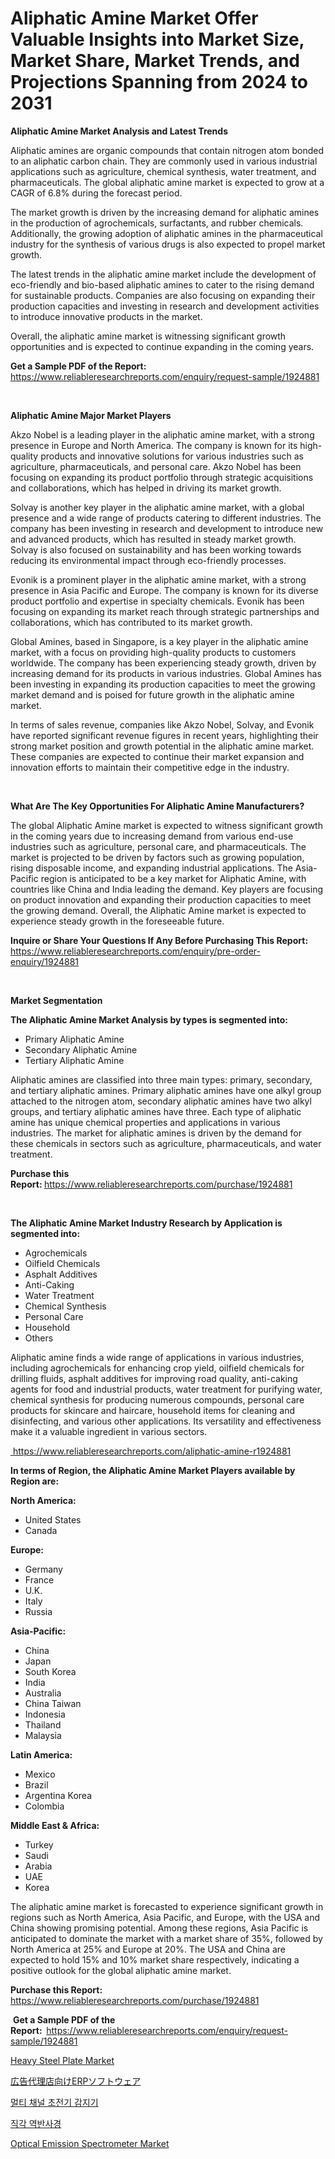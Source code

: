 <p><h1>Aliphatic Amine Market Offer Valuable Insights into Market Size, Market Share, Market Trends, and Projections Spanning from 2024 to 2031</h1></p><p><strong>Aliphatic Amine Market Analysis and Latest Trends</strong></p>
<p><p>Aliphatic amines are organic compounds that contain nitrogen atom bonded to an aliphatic carbon chain. They are commonly used in various industrial applications such as agriculture, chemical synthesis, water treatment, and pharmaceuticals. The global aliphatic amine market is expected to grow at a CAGR of 6.8% during the forecast period.</p><p>The market growth is driven by the increasing demand for aliphatic amines in the production of agrochemicals, surfactants, and rubber chemicals. Additionally, the growing adoption of aliphatic amines in the pharmaceutical industry for the synthesis of various drugs is also expected to propel market growth.</p><p>The latest trends in the aliphatic amine market include the development of eco-friendly and bio-based aliphatic amines to cater to the rising demand for sustainable products. Companies are also focusing on expanding their production capacities and investing in research and development activities to introduce innovative products in the market.</p><p>Overall, the aliphatic amine market is witnessing significant growth opportunities and is expected to continue expanding in the coming years.</p></p>
<p><strong>Get a Sample PDF of the Report:&nbsp;</strong> <a href="https://www.reliableresearchreports.com/enquiry/request-sample/1924881">https://www.reliableresearchreports.com/enquiry/request-sample/1924881</a></p>
<p>&nbsp;</p>
<p><strong>Aliphatic Amine Major Market Players</strong></p>
<p><p>Akzo Nobel is a leading player in the aliphatic amine market, with a strong presence in Europe and North America. The company is known for its high-quality products and innovative solutions for various industries such as agriculture, pharmaceuticals, and personal care. Akzo Nobel has been focusing on expanding its product portfolio through strategic acquisitions and collaborations, which has helped in driving its market growth.</p><p>Solvay is another key player in the aliphatic amine market, with a global presence and a wide range of products catering to different industries. The company has been investing in research and development to introduce new and advanced products, which has resulted in steady market growth. Solvay is also focused on sustainability and has been working towards reducing its environmental impact through eco-friendly processes.</p><p>Evonik is a prominent player in the aliphatic amine market, with a strong presence in Asia Pacific and Europe. The company is known for its diverse product portfolio and expertise in specialty chemicals. Evonik has been focusing on expanding its market reach through strategic partnerships and collaborations, which has contributed to its market growth.</p><p>Global Amines, based in Singapore, is a key player in the aliphatic amine market, with a focus on providing high-quality products to customers worldwide. The company has been experiencing steady growth, driven by increasing demand for its products in various industries. Global Amines has been investing in expanding its production capacities to meet the growing market demand and is poised for future growth in the aliphatic amine market.</p><p>In terms of sales revenue, companies like Akzo Nobel, Solvay, and Evonik have reported significant revenue figures in recent years, highlighting their strong market position and growth potential in the aliphatic amine market. These companies are expected to continue their market expansion and innovation efforts to maintain their competitive edge in the industry.</p></p>
<p>&nbsp;</p>
<p><strong>What Are The Key Opportunities For Aliphatic Amine Manufacturers?</strong></p>
<p><p>The global Aliphatic Amine market is expected to witness significant growth in the coming years due to increasing demand from various end-use industries such as agriculture, personal care, and pharmaceuticals. The market is projected to be driven by factors such as growing population, rising disposable income, and expanding industrial applications. The Asia-Pacific region is anticipated to be a key market for Aliphatic Amine, with countries like China and India leading the demand. Key players are focusing on product innovation and expanding their production capacities to meet the growing demand. Overall, the Aliphatic Amine market is expected to experience steady growth in the foreseeable future.</p></p>
<p><strong>Inquire or Share Your Questions If Any Before Purchasing This Report:</strong> <a href="https://www.reliableresearchreports.com/enquiry/pre-order-enquiry/1924881">https://www.reliableresearchreports.com/enquiry/pre-order-enquiry/1924881</a></p>
<p>&nbsp;</p>
<p><strong>Market Segmentation</strong></p>
<p><strong>The Aliphatic Amine Market Analysis by types is segmented into:</strong></p>
<p><ul><li>Primary Aliphatic Amine</li><li>Secondary Aliphatic Amine</li><li>Tertiary Aliphatic Amine</li></ul></p>
<p><p>Aliphatic amines are classified into three main types: primary, secondary, and tertiary aliphatic amines. Primary aliphatic amines have one alkyl group attached to the nitrogen atom, secondary aliphatic amines have two alkyl groups, and tertiary aliphatic amines have three. Each type of aliphatic amine has unique chemical properties and applications in various industries. The market for aliphatic amines is driven by the demand for these chemicals in sectors such as agriculture, pharmaceuticals, and water treatment.</p></p>
<p><strong>Purchase this Report:&nbsp;</strong><a href="https://www.reliableresearchreports.com/purchase/1924881">https://www.reliableresearchreports.com/purchase/1924881</a></p>
<p>&nbsp;</p>
<p><strong>The Aliphatic Amine Market Industry Research by Application is segmented into:</strong></p>
<p><ul><li>Agrochemicals</li><li>Oilfield Chemicals</li><li>Asphalt Additives</li><li>Anti-Caking</li><li>Water Treatment</li><li>Chemical Synthesis</li><li>Personal Care</li><li>Household</li><li>Others</li></ul></p>
<p><p>Aliphatic amine finds a wide range of applications in various industries, including agrochemicals for enhancing crop yield, oilfield chemicals for drilling fluids, asphalt additives for improving road quality, anti-caking agents for food and industrial products, water treatment for purifying water, chemical synthesis for producing numerous compounds, personal care products for skincare and haircare, household items for cleaning and disinfecting, and various other applications. Its versatility and effectiveness make it a valuable ingredient in various sectors.</p></p>
<p><a href="https://www.reliableresearchreports.com/aliphatic-amine-r1924881">&nbsp;https://www.reliableresearchreports.com/aliphatic-amine-r1924881</a></p>
<p><strong>In terms of Region, the Aliphatic Amine Market Players available by Region are:</strong></p>
<p>
    <p> <strong> North America: </strong>
        <ul>
            <li>United States</li>
            <li>Canada</li>
        </ul>
        </p> 
    <p> <strong> Europe: </strong>
        <ul>
            <li>Germany</li>
            <li>France</li>
            <li>U.K.</li>
            <li>Italy</li>
            <li>Russia</li>
        </ul>
        </p> 
    <p> <strong> Asia-Pacific: </strong>
        <ul>
            <li>China</li>
            <li>Japan</li>
            <li>South Korea</li>
            <li>India</li>
            <li>Australia</li>
            <li>China Taiwan</li>
            <li>Indonesia</li>
            <li>Thailand</li>
            <li>Malaysia</li>
        </ul>
        </p> 
    <p> <strong> Latin America: </strong>
        <ul>
            <li>Mexico</li>
            <li>Brazil</li>
            <li>Argentina Korea</li>
            <li>Colombia</li>
        </ul>
        </p> 
    <p> <strong> Middle East & Africa: </strong>
        <ul>
            <li>Turkey</li>
            <li>Saudi</li>
            <li>Arabia</li>
            <li>UAE</li>
            <li>Korea</li>
        </ul>
    </p>
    </p>
<p><p>The aliphatic amine market is forecasted to experience significant growth in regions such as North America, Asia Pacific, and Europe, with the USA and China showing promising potential. Among these regions, Asia Pacific is anticipated to dominate the market with a market share of 35%, followed by North America at 25% and Europe at 20%. The USA and China are expected to hold 15% and 10% market share respectively, indicating a positive outlook for the global aliphatic amine market.</p></p>
<p><strong>Purchase this Report: </strong><a href="https://www.reliableresearchreports.com/purchase/1924881">https://www.reliableresearchreports.com/purchase/1924881</a></p>
<p>&nbsp;<strong>Get a Sample PDF of the Report:&nbsp;&nbsp;</strong><a href="https://www.reliableresearchreports.com/enquiry/request-sample/1924881">https://www.reliableresearchreports.com/enquiry/request-sample/1924881</a></p>
<p><strong></strong></p>
<p><p><a href="https://github.com/dmmanir420/Market-Research-Report-List-1/blob/main/heavy-steel-plate-market.md">Heavy Steel Plate Market</a></p><p><a href="https://github.com/zekaoe592392/Market-Research-Report-List-2/blob/main/8020635135225.md">広告代理店向けERPソフトウェア</a></p><p><a href="https://medium.com/@lelalangosh2022/%EB%8B%A4%EC%A4%91-%EC%B1%84%EB%84%90-%EC%97%B4%EC%A0%84-%EA%B8%B0-%EB%94%94%ED%85%8D%ED%84%B0-%EC%8B%9C%EC%9E%A5-%EA%B7%9C%EB%AA%A8-%EC%A0%90%EC%9C%A0%EC%9C%A8-%EB%B0%8F-%ED%8A%B8%EB%A0%8C%EB%93%9C-%EB%B6%84%EC%84%9D-%EB%B3%B4%EA%B3%A0%EC%84%9C-%EC%B5%9C%EC%A2%85-%EC%82%AC%EC%9A%A9-%EB%AA%A8%EC%85%98-%EB%AA%A8%EB%8B%88%ED%84%B0%EB%A7%81-%EC%9E%90%EB%8F%99%ED%99%94-%EC%A0%84%EC%9E%90-%EC%A0%9C%ED%92%88-%ED%99%94%ED%95%99-%EC%82%B0%EC%97%85-%EA%B8%B0%ED%83%80-%EC%9B%90%EC%9E%90%EC%9E%AC%EB%B3%84-%EB%B0%8F-2031%EB%85%84%EA%B9%8C%EC%A7%80-%EC%98%88%EC%B8%A1%EA%B9%8C%EC%A7%80-76358443248a">멀티 채널 초전기 감지기</a></p><p><a href="https://medium.com/@lelalangosh2022/%EC%A7%81%EA%B0%81-%EB%B0%98%EC%82%AC%EA%B2%BD-%EC%8B%9C%EC%9E%A5-%EA%B7%9C%EB%AA%A8%EB%8A%94-%EC%97%B0%ED%8F%89%EA%B7%A0-%EC%84%B1%EC%9E%A5%EB%A5%A0%EC%9D%B4-%EB%A1%9C-%EC%A6%9D%EA%B0%80%ED%95%98%EA%B3%A0-%EC%9E%88%EC%9C%BC%EB%A9%B0-%EC%9D%B4-%EB%B3%B4%EA%B3%A0%EC%84%9C%EB%8A%94-%EC%8B%9C%EC%9E%A5-%EC%84%B8%EB%B6%84%ED%99%94-%EC%84%B1%EC%9E%A5-%EB%B0%8F-2024%EB%85%84%EB%B6%80%ED%84%B0-2031%EB%85%84%EA%B9%8C%EC%A7%80%EC%9D%98-%EC%98%88%EC%B8%A1-%EB%B6%84%EC%84%9D%EC%9D%84-%EB%8B%A4%EB%A3%A8%EA%B3%A0-%EC%9E%88%EC%8A%B5%EB%8B%88%EB%8B%A4-32169eade249">직각 역반사경</a></p><p><a href="https://issuu.com/reportprime-2/docs/optical-emission-spectrometer-market-size-2030.ppt">Optical Emission Spectrometer Market</a></p></p>